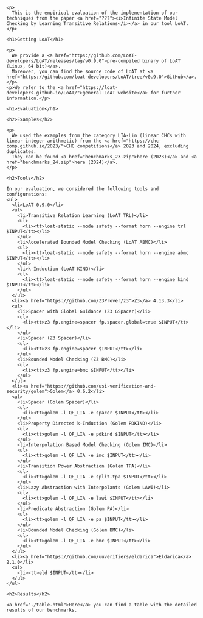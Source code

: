 <html>
  <head>
    <meta http-equiv="Content-Type" content="text/html;charset=utf-8" >
    <title>Infinite State Model Checking by Learning Transitive Relations</title>
    <style>
      table, th, td {border: 1px solid black;}
      td {text-align: center;}
      p {text-align: justify;}
    </style>
  </head>
  <body>

    <p>
      This is the empirical evaluation of the implementation of our techniques from the paper <a href="???"><i>Infinite State Model Checking by Learning Transitive Relations</i></a> in our tool LoAT.
    </p>

    <h1>Getting LoAT</h1>

    <p>
      We provide a <a href="https://github.com/LoAT-developers/LoAT/releases/tag/v0.9.0">pre-compiled binary of LoAT (Linux, 64 bit)</a>.
      Moreover, you can find the source code of LoAT at <a href="https://github.com/loat-developers/LoAT/tree/v0.9.0">GitHub</a>.
    </p>
    <p>We refer to the <a href="https://loat-developers.github.io/LoAT/">general LoAT website</a> for further information.</p>

    <h1>Evaluation</h1>

    <h2>Examples</h2>

    <p>
      We used the examples from the category LIA-Lin (linear CHCs with linear integer arithmetic) from the <a href="https://chc-comp.github.io/2023/">CHC competitions</a> 2023 and 2024, excluding duplicates.
      They can be found <a href="benchmarks_23.zip">here (2023)</a> and <a href="benchmarks_24.zip">here (2024)</a>.
    </p>

    <h2>Tools</h2>

    In our evaluation, we considered the following tools and configurations:
    <ul>
      <li>LoAT 0.9.0</li>
      <ul>
        <li>Transitive Relation Learning (LoAT TRL)</li>
        <ul>
          <li><tt>loat-static --mode safety --format horn --engine trl $INPUT</tt></li>
        </ul>
        <li>Accelerated Bounded Model Checking (LoAT ABMC)</li>
        <ul>
          <li><tt>loat-static --mode safety --format horn --engine abmc $INPUT</tt></li>
        </ul>
        <li>k-Induction (LoAT KIND)</li>
        <ul>
          <li><tt>loat-static --mode safety --format horn --engine kind $INPUT</tt></li>
        </ul>
      </ul>
      <li><a href="https://github.com/Z3Prover/z3">Z3</a> 4.13.3</li>
      <ul>
        <li>Spacer with Global Guidance (Z3 GSpacer)</li>
        <ul>
          <li><tt>z3 fp.engine=spacer fp.spacer.global=true $INPUT</tt></li>
        </ul>
        <li>Spacer (Z3 Spacer)</li>
        <ul>
          <li><tt>z3 fp.engine=spacer $INPUT</tt></li>
        </ul>
        <li>Bounded Model Checking (Z3 BMC)</li>
        <ul>
          <li><tt>z3 fp.engine=bmc $INPUT</tt></li>
        </ul>
      </ul>
      <li><a href="https://github.com/usi-verification-and-security/golem">Golem</a> 0.6.2</li>
      <ul>
        <li>Spacer (Golem Spacer)</li>
        <ul>
          <li><tt>golem -l QF_LIA -e spacer $INPUT</tt></li>
        </ul>
        <li>Property Directed k-Induction (Golem PDKIND)</li>
        <ul>
          <li><tt>golem -l QF_LIA -e pdkind $INPUT</tt></li>
        </ul>
        <li>Interpolation Based Model Checking (Golem IMC)</li>
        <ul>
          <li><tt>golem -l QF_LIA -e imc $INPUT</tt></li>
        </ul>
        <li>Transition Power Abstraction (Golem TPA)</li>
        <ul>
          <li><tt>golem -l QF_LIA -e split-tpa $INPUT</tt></li>
        </ul>
        <li>Lazy Abstraction with Interpolants (Golem LAWI)</li>
        <ul>
          <li><tt>golem -l QF_LIA -e lawi $INPUT</tt></li>
        </ul>
        <li>Predicate Abstraction (Golem PA)</li>
        <ul>
          <li><tt>golem -l QF_LIA -e pa $INPUT</tt></li>
        </ul>
        <li>Bounded Model Checking (Golem BMC)</li>
        <ul>
          <li><tt>golem -l QF_LIA -e bmc $INPUT</tt></li>
        </ul>
      </ul>
      <li><a href="https://github.com/uuverifiers/eldarica">Eldarica</a> 2.1.0</li>
      <ul>
        <li><tt>eld $INPUT</tt></li>
      </ul>
    </ul>

    <h2>Results</h2>

    <a href="./table.html">Here</a> you can find a table with the detailed results of our benchmarks.

  </body>
</html>

